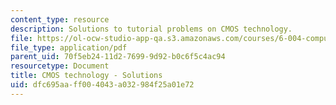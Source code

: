 ```yaml
---
content_type: resource
description: Solutions to tutorial problems on CMOS technology.
file: https://ol-ocw-studio-app-qa.s3.amazonaws.com/courses/6-004-computation-structures-spring-2009/dfc695aaff004043a032984f25a01e72_MIT6_004s09_tutor03_sol.pdf
file_type: application/pdf
parent_uid: 70f5eb24-11d2-7699-9d92-b0c6f5c4ac94
resourcetype: Document
title: CMOS technology - Solutions
uid: dfc695aa-ff00-4043-a032-984f25a01e72
---
```

